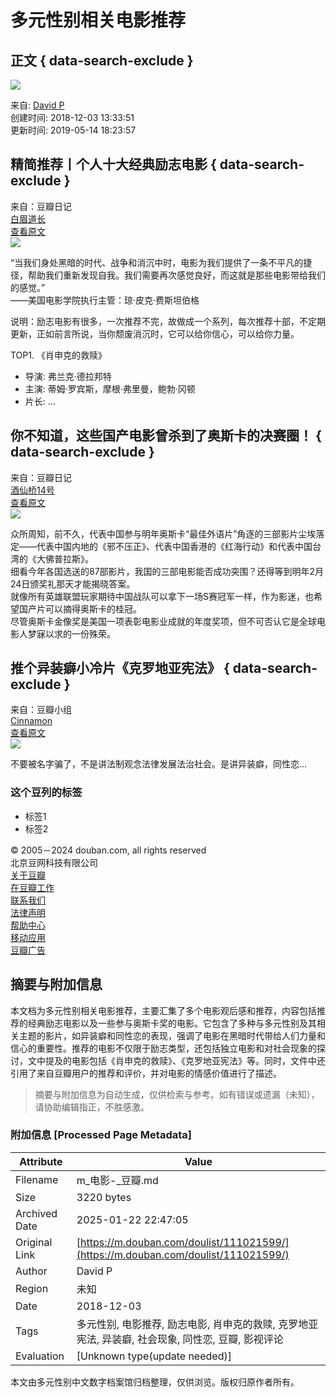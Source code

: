 # 多元性别相关电影推荐

## 正文 { data-search-exclude }


![](https://img9.doubanio.com/view/elanor_image/raw/public/MJV892V4.jpg)

来自: [David P](https://www.douban.com/people/178642846/)  
创建时间: 2018-12-03 13:33:51  
更新时间: 2019-05-14 18:23:57  

## 精简推荐丨个人十大经典励志电影 { data-search-exclude }

来自：豆瓣日记  
[白眉道长](https://www.douban.com/people/4476933/)  
[查看原文](https://www.douban.com/note/715540498/)  
[![](https://img3.doubanio.com/view/note/small/public/p60233793.webp)](https://www.douban.com/note/715540498/)

“当我们身处黑暗的时代、战争和消沉中时，电影为我们提供了一条不平凡的捷径，帮助我们重新发现自我。我们需要再次感觉良好，而这就是那些电影带给我们的感觉。”  
——美国电影学院执行主管：琼·皮克·费斯坦伯格  

说明：励志电影有很多，一次推荐不完，故做成一个系列，每次推荐十部，不定期更新，正如前言所说，当你颓废消沉时，它可以给你信心，可以给你力量。  

TOP1. 《肖申克的救赎》
- 导演: 弗兰克·德拉邦特
- 主演: 蒂姆·罗宾斯，摩根·弗里曼，鲍勃·冈顿
- 片长: ...  

## 你不知道，这些国产电影曾杀到了奥斯卡的决赛圈！ { data-search-exclude }

来自：豆瓣日记  
[酒仙桥14号](https://www.douban.com/people/167071520/)  
[查看原文](https://www.douban.com/note/694822515/)  
[![](https://img2.doubanio.com/view/note/small/public/p55205681.webp)](https://www.douban.com/note/694822515/)

众所周知，前不久，代表中国参与明年奥斯卡“最佳外语片”角逐的三部影片尘埃落定——代表中国内地的《邪不压正》、代表中国香港的《红海行动》和代表中国台湾的《大佛普拉斯》。  
细看今年各国选送的87部影片，我国的三部电影能否成功突围？还得等到明年2月24日颁奖礼那天才能揭晓答案。  
就像所有英雄联盟玩家期待中国战队可以拿下一场S赛冠军一样，作为影迷，也希望国产片可以摘得奥斯卡的桂冠。  
尽管奥斯卡金像奖是美国一项表彰电影业成就的年度奖项，但不可否认它是全球电影人梦寐以求的一份殊荣。  

## 推个异装癖小冷片《克罗地亚宪法》 { data-search-exclude }

来自：豆瓣小组  
[Cinnamon](https://www.douban.com/people/186624294/)  
[查看原文](https://www.douban.com/group/topic/128756186/)  
[![](https://img9.doubanio.com/view/group_topic/large/public/p151119315.jpg)](https://www.douban.com/group/topic/128756186/)

不要被名字骗了，不是讲法制观念法律发展法治社会。是讲异装癖，同性恋...

### 这个豆列的标签
- 标签1
- 标签2

© 2005－2024 douban.com, all rights reserved  
北京豆网科技有限公司  
[关于豆瓣](https://www.douban.com/about)  
[在豆瓣工作](https://www.douban.com/jobs)  
[联系我们](https://www.douban.com/about?topic=contactus)  
[法律声明](https://www.douban.com/about/legal)  
[帮助中心](https://help.douban.com/?app=main)  
[移动应用](https://www.douban.com/doubanapp/)  
[豆瓣广告](https://www.douban.com/partner/)
<!-- tcd_original_link https://m.douban.com/doulist/111021599/ -->


## 摘要与附加信息

<!-- tcd_abstract -->
本文档为多元性别相关电影推荐，主要汇集了多个电影观后感和推荐，内容包括推荐的经典励志电影以及一些参与奥斯卡奖的电影。它包含了多种与多元性别及其相关主题的影片，如异装癖和同性恋的表现，强调了电影在黑暗时代带给人们力量和信心的重要性。推荐的电影不仅限于励志类型，还包括独立电影和对社会现象的探讨，文中提及的电影包括《肖申克的救赎》、《克罗地亚宪法》等。同时，文件中还引用了来自豆瓣用户的推荐和评价，并对电影的情感价值进行了描述。
<!-- tcd_abstract_end -->

> 摘要与附加信息为自动生成，仅供检索与参考。如有错误或遗漏（未知），请协助编辑指正，不胜感激。

### 附加信息 [Processed Page Metadata]

| Attribute       | Value                                  |
|-----------------|----------------------------------------|
| Filename        | m_电影-_豆瓣.md                             |
| Size            | 3220 bytes                           |
| Archived Date   | 2025-01-22 22:47:05                             |
| Original Link   | [https://m.douban.com/doulist/111021599/](https://m.douban.com/doulist/111021599/)                       |
| Author          | David P                               |
| Region          | 未知                               |
| Date            | 2018-12-03                                 |
| Tags            | 多元性别, 电影推荐, 励志电影, 肖申克的救赎, 克罗地亚宪法, 异装癖, 社会现象, 同性恋, 豆瓣, 影视评论                                 |
| Evaluation            | [Unknown type(update needed)]                                 |
<!-- tcd_table_end -->

本文由多元性别中文数字档案馆归档整理，仅供浏览。版权归原作者所有。
